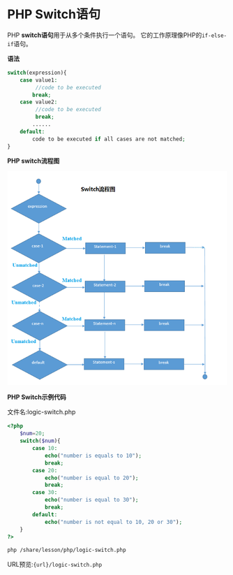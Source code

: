 # PHP Switch语句

PHP **switch语句**用于从多个条件执行一个语句。 它的工作原理像PHP的`if-else-if`语句。

**语法**

```php
switch(expression){      
    case value1:      
         //code to be executed  
        break;  
    case value2:      
         //code to be executed  
         break;  
        ......      
    default:       
        code to be executed if all cases are not matched;    
}
```

**PHP switch流程图**

![img](./images/switch.png)

**PHP Switch示例代码**

文件名:logic-switch.php

```php
<?php    
    $num=20;    
    switch($num){    
        case 10:    
            echo("number is equals to 10");    
            break;    
        case 20:    
            echo("number is equal to 20");    
            break;    
        case 30:    
            echo("number is equal to 30");    
            break;    
        default:    
            echo("number is not equal to 10, 20 or 30");    
    }   
?>
```

```bash
php /share/lesson/php/logic-switch.php
```

URL预览:`{url}/logic-switch.php`